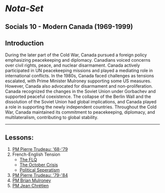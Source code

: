 <link href="../style.css" rel="stylesheet">

# ***Nota-Set***
## Socials 10 - Modern Canada (1969-1999)
## **Introduction**
During the later part of the Cold War, Canada pursued a foreign policy emphasizing peacekeeping and diplomacy. Canadians voiced concerns over civil rights, peace, and nuclear disarmament. Canada actively participated in UN peacekeeping missions and played a mediating role in international conflicts. In the 1980s, Canada faced challenges as tensions escalated, with Prime Minister Mulroney supporting some US measures. However, Canada also advocated for disarmament and non-proliferation. Canada recognized the changes in the Soviet Union under Gorbachev and supported peaceful coexistence. The collapse of the Berlin Wall and the dissolution of the Soviet Union had global implications, and Canada played a role in supporting the newly independent countries. Throughout the Cold War, Canada maintained its commitment to peacekeeping, diplomacy, and multilateralism, contributing to global stability.

---

## **Lessons**:
1. [PM Pierre Trudeau: '68-'79](../Notes/Socials/History/Modern%20Canada/Lesson%201%20(PM%20Trudeau%3A%20'68-'79).html)
2. French-English Tension
    * [The FLQ](../Notes/Socials/History/Modern%20Canada/Lesson%202/Lesson%202a%20(The%20FLQ).html)
    * [The October Crisis](../Notes/Socials/History/Modern%20Canada/Lesson%202/Lesson%202b%20(The%20October%20Crisis).html)
    * [Political Seperatism](../Notes/Socials/History/Modern%20Canada/Lesson%202/Lesson%202c%20(Political%20Seperatism).html)
3. [PM Pierre Trudeau: '79-'84](../Notes/Socials/History/Modern%20Canada/Lesson%203%20(PM%20Trudeau%3A%20'79-'84).html)
4. [PM Brian Mulroney](../Notes/Socials/History/Modern%20Canada/Lesson%204%20(PM%20Mulroney).html)
5. [PM Jean Chrétien](../Notes/Socials/History/Modern%20Canada/Lesson%205%20(PM%20Chr%C3%A9tien).html)

